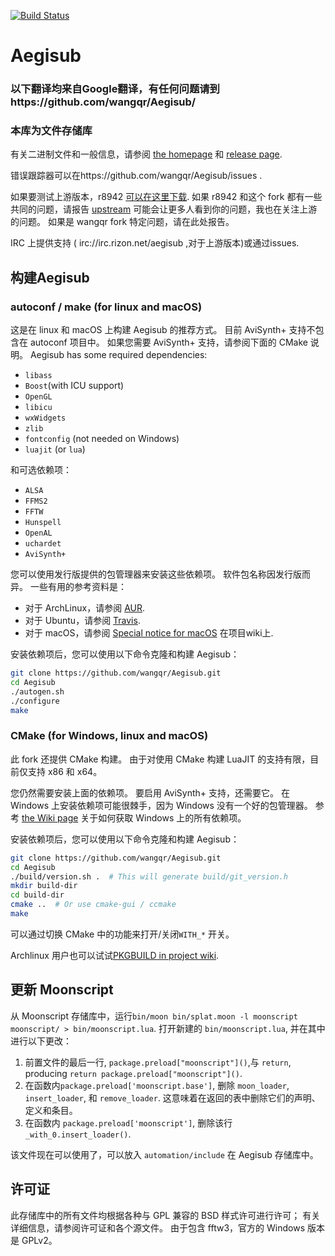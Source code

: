 [![Build Status](https://github.com/wangqr/Aegisub/actions/workflows/gha-ci.yml/badge.svg)](https://github.com/wangqr/Aegisub/actions/workflows/gha-ci.yml)

# Aegisub
### 以下翻译均来自Google翻译，有任何问题请到https://github.com/wangqr/Aegisub/

### 本库为文件存储库

有关二进制文件和一般信息，请参阅 [the homepage](http://www.aegisub.org) 和 [release page](https://github.com/wangqr/Aegisub/releases).

错误跟踪器可以在https://github.com/wangqr/Aegisub/issues .

如果要测试上游版本，r8942 [可以在这里下载](http://www.plorkyeran.com/aegisub/). 如果 r8942 和这个 fork 都有一些共同的问题，请报告 [upstream](https://github.com/Aegisub/Aegisub/issues) 可能会让更多人看到你的问题，我也在关注上游的问题。 如果是 wangqr fork 特定问题，请在此处报告。

IRC 上提供支持 ( irc://irc.rizon.net/aegisub ,对于上游版本)或通过issues.

## 构建Aegisub

### autoconf / make (for linux and macOS)

这是在 linux 和 macOS 上构建 Aegisub 的推荐方式。 目前 AviSynth+ 支持不包含在 autoconf 项目中。 如果您需要 AviSynth+ 支持，请参阅下面的 CMake 说明。
Aegisub has some required dependencies:
* `libass`
* `Boost`(with ICU support)
* `OpenGL`
* `libicu`
* `wxWidgets`
* `zlib`
* `fontconfig` (not needed on Windows)
* `luajit` (or `lua`)

和可选依赖项：
* `ALSA`
* `FFMS2`
* `FFTW`
* `Hunspell`
* `OpenAL`
* `uchardet`
* `AviSynth+`

您可以使用发行版提供的包管理器来安装这些依赖项。 软件包名称因发行版而异。 一些有用的参考资料是：

* 对于 ArchLinux，请参阅 [AUR](https://aur.archlinux.org/cgit/aur.git/tree/PKGBUILD?h=aegisub-git).
* 对于 Ubuntu，请参阅 [Travis](.travis.yml#L14-L32).
* 对于 macOS，请参阅 [Special notice for macOS](https://github.com/wangqr/Aegisub/wiki/Special-notice-for-macOS) 在项目wiki上.

安装依赖项后，您可以使用以下命令克隆和构建 Aegisub：
```sh
git clone https://github.com/wangqr/Aegisub.git
cd Aegisub
./autogen.sh
./configure
make
```

### CMake (for Windows, linux and macOS)

此 fork 还提供 CMake 构建。 由于对使用 CMake 构建 LuaJIT 的支持有限，目前仅支持 x86 和 x64。

您仍然需要安装上面的依赖项。 要启用 AviSynth+ 支持，还需要它。 在 Windows 上安装依赖项可能很棘手，因为 Windows 没有一个好的包管理器。 参考 [the Wiki page](https://github.com/wangqr/Aegisub/wiki/Compile-guide-for-Windows-(CMake,-MSVC)) 关于如何获取 Windows 上的所有依赖项。

安装依赖项后，您可以使用以下命令克隆和构建 Aegisub：
```sh
git clone https://github.com/wangqr/Aegisub.git
cd Aegisub
./build/version.sh .  # This will generate build/git_version.h
mkdir build-dir
cd build-dir
cmake ..  # Or use cmake-gui / ccmake
make
```

可以通过切换 CMake 中的功能来打开/关闭`WITH_*` 开关。

Archlinux 用户也可以试试[PKGBUILD in project wiki](https://github.com/wangqr/Aegisub/wiki/PKGBUILD-for-Arch).

## 更新 Moonscript

从 Moonscript 存储库中，运行`bin/moon bin/splat.moon -l moonscript moonscript/ > bin/moonscript.lua`.
打开新建的 `bin/moonscript.lua`, 并在其中进行以下更改：

1. 前置文件的最后一行, `package.preload["moonscript"]()`,与 `return`, producing `return package.preload["moonscript"]()`.
2. 在函数内`package.preload['moonscript.base']`, 删除 `moon_loader`, `insert_loader`, 和 `remove_loader`. 这意味着在返回的表中删除它们的声明、定义和条目。
3. 在函数内 `package.preload['moonscript']`, 删除该行 `_with_0.insert_loader()`.

该文件现在可以使用了，可以放入 `automation/include` 在 Aegisub 存储库中。

## 许可证

此存储库中的所有文件均根据各种与 GPL 兼容的 BSD 样式许可进行许可； 有关详细信息，请参阅许可证和各个源文件。
由于包含 fftw3，官方的 Windows 版本是 GPLv2。
